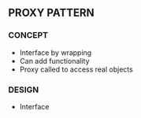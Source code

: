 ## PROXY PATTERN

### CONCEPT

- Interface by wrapping
- Can add functionality
- Proxy called to access real objects

### DESIGN

- Interface